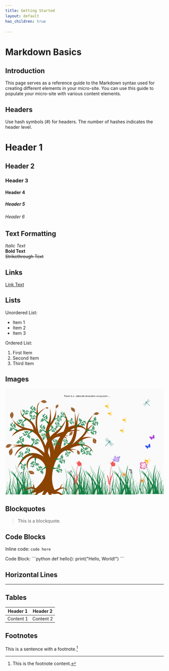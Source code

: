 ```yaml
---
title: Getting Started
layout: default
has_children: true

---
```


# Markdown Basics

## Introduction

This page serves as a reference guide to the Markdown syntax used for creating different elements in your micro-site. You can use this guide to populate your micro-site with various content elements.


## Headers

Use hash symbols (#) for headers. The number of hashes indicates the header level.

# Header 1
## Header 2
### Header 3
#### Header 4
##### Header 5
###### Header 6

## Text Formatting

*Italic Text*  
**Bold Text**  
~~Strikethrough Text~~  

## Links

[Link Text](https://www.example.com)

## Lists

Unordered List:
- Item 1
- Item 2
- Item 3

Ordered List:
1. First Item
2. Second Item
3. Third Item

## Images

![Alt Text](./public/imgs/NIE1.png)

## Blockquotes

> This is a blockquote.

## Code Blocks

Inline code: `code here`

Code Block:
\```python
def hello():
    print("Hello, World!")
\```

## Horizontal Lines

---

## Tables

| Header 1 | Header 2 |
|----------|----------|
| Content 1| Content 2|

## Footnotes

This is a sentence with a footnote.[^1]

[^1]: This is the footnote content.
